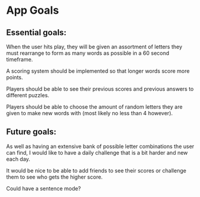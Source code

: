 # App Goals

## Essential goals:

When the user hits play, they will be given an assortment of letters they must rearrange to form as many words as possible in a 60 second timeframe.&#x20;

A scoring system should be implemented so that longer words score more points.

Players should be able to see their previous scores and previous answers to different puzzles.

Players should be able to choose the amount of random letters they are given to make new words with (most likely no less than 4 however).

## Future goals:

As well as having an extensive bank of possible letter combinations the user can find, I would like to have a daily challenge that is a bit harder and new each day.

It would be nice to be able to add friends  to see their scores or challenge them to see who gets the higher score.

Could have a sentence mode?

